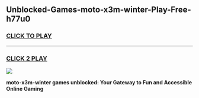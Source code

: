 
## Unblocked-Games-moto-x3m-winter-Play-Free-h77u0
<h3>
<a href="https://premium76.site?title=moto-x3m-winter&ref=24M">CLICK TO PLAY</a></h3>
<hr>

<h3>
<a href="https://premium76.site?title=moto-x3m-winter&ref=24M">CLICK 2 PLAY</a>
  
</h3>

<a href="https://premium76.site?title=moto-x3m-winter&ref=24M"><img src="https://clearcache.store/games.png"></a>


**moto-x3m-winter games unblocked: Your Gateway to Fun and Accessible Online Gaming**
